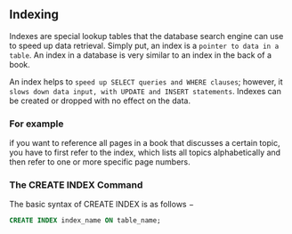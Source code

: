 ## Indexing

Indexes are special lookup tables that the database search engine can use to speed up data retrieval. Simply put, an index is a `pointer to data in a table`. An index in a database is very similar to an index in the back of a book.

An index helps to `speed up SELECT queries and WHERE clauses`; however, it `slows down data input, with UPDATE and INSERT statements`. Indexes can be created or dropped with no effect on the data.

### For example

if you want to reference all pages in a book that discusses a certain topic, you have to first refer to the index, which lists all topics alphabetically and then refer to one or more specific page numbers.

### The CREATE INDEX Command
The basic syntax of CREATE INDEX is as follows −

```sql
CREATE INDEX index_name ON table_name;
```
